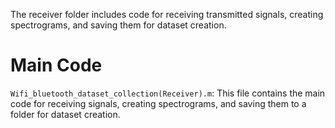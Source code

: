 The receiver folder includes code for receiving transmitted signals, creating spectrograms, and saving them for dataset creation.

# Main Code
`Wifi_bluetooth_dataset_collection(Receiver).m`: This file contains the main code for receiving signals, creating spectrograms, and saving them to a folder for dataset creation.
